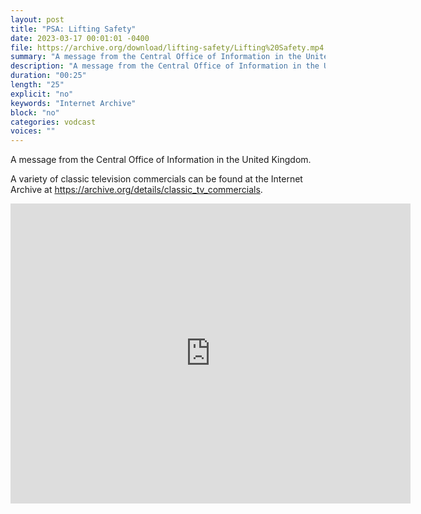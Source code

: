 ```yaml
---
layout: post
title: "PSA: Lifting Safety"
date: 2023-03-17 00:01:01 -0400
file: https://archive.org/download/lifting-safety/Lifting%20Safety.mp4
summary: "A message from the Central Office of Information in the United Kingdom."
description: "A message from the Central Office of Information in the United Kingdom."
duration: "00:25"
length: "25"
explicit: "no" 
keywords: "Internet Archive"
block: "no" 
categories: vodcast
voices: ""
---
```

A message from the Central Office of Information in the United Kingdom.

A variety of classic television commercials can be found at the Internet Archive at <https://archive.org/details/classic_tv_commercials>.

<iframe src="https://archive.org/embed/lifting-safety" width="640" height="480" frameborder="0" webkitallowfullscreen="true" mozallowfullscreen="true" allowfullscreen></iframe>
